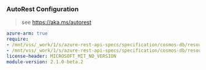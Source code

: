 ### AutoRest Configuration

> see https://aka.ms/autorest

``` yaml
azure-arm: true
require:
- /mnt/vss/_work/1/s/azure-rest-api-specs/specification/cosmos-db/resource-manager/readme.md
- /mnt/vss/_work/1/s/azure-rest-api-specs/specification/cosmos-db/resource-manager/readme.go.md
license-header: MICROSOFT_MIT_NO_VERSION
module-version: 2.1.0-beta.2
```